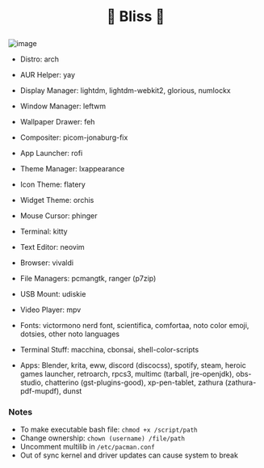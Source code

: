 # <p align="center">🌸 Bliss 🌸</p>
![image](https://user-images.githubusercontent.com/13358601/151288533-13cb7909-76f0-4588-8466-d4e5186b05e6.png)

- Distro: arch
- AUR Helper: yay

- Display Manager: lightdm, lightdm-webkit2, glorious, numlockx
- Window Manager: leftwm

- Wallpaper Drawer: feh
- Compositer: picom-jonaburg-fix

- App Launcher: rofi

- Theme Manager: lxappearance
- Icon Theme: flatery
- Widget Theme: orchis
- Mouse Cursor: phinger

- Terminal: kitty
- Text Editor: neovim
- Browser: vivaldi
- File Managers: pcmangtk, ranger (p7zip)
- USB Mount: udiskie
- Video Player: mpv

- Fonts: victormono nerd font, scientifica, comfortaa, noto color emoji, dotsies, other noto languages

- Terminal Stuff: macchina, cbonsai, shell-color-scripts

- Apps: Blender, krita, eww, discord (discocss), spotify, steam, heroic games launcher, retroarch, rpcs3, multimc (tarball, jre-openjdk), obs-studio, chatterino (gst-plugins-good), xp-pen-tablet, zathura (zathura-pdf-mupdf), dunst

### Notes
- To make executable bash file: `chmod +x /script/path`
- Change ownership: `chown (username) /file/path`
- Uncomment multilib in `/etc/pacman.conf`
- Out of sync kernel and driver updates can cause system to break
